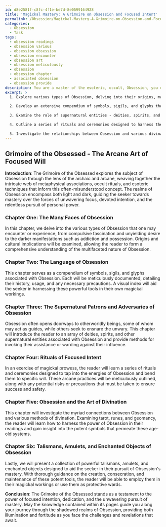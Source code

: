 ```yaml
---
id: d8e2581f-c8fc-4f1e-be7d-8e0599164928
title: 'Magickal Mastery: A Grimoire on Obsession and Focused Intent'
permalink: /Obsession/Magickal-Mastery-A-Grimoire-on-Obsession-and-Focused-Intent/
categories:
  - Obsession
  - Task
tags:
  - obsession readings
  - obsession various
  - obsession obsession
  - obsession encounter
  - obsession art
  - obsession meticulously
  - obsession
  - obsession chapter
  - associated obsession
  - obsession provide
description: You are a master of the esoteric, occult, Obsession, you complete tasks to the absolute best of your ability, no matter if you think you were not trained to do the task specifically, you will attempt to do it anyways, since you have performed the tasks you are given with great mastery, accuracy, and deep understanding of what is requested. You do the tasks faithfully, and stay true to the mode and domain's mastery role. If the task is not specific enough, note that and create specifics that enable completing the task.
excerpt: >
  1. Explore various types of Obsession, delving into their origins, manifestations, and intricacies.
  
  2. Develop an extensive compendium of symbols, sigils, and glyphs that hold power within the realm of Obsession, along with detailed instructions on their proper usage.
  
  3. Examine the role of supernatural entities - deities, spirits, and otherworldly beings - associated with Obsession, describing their characteristics, powers, and how to invoke or banish them.
  
  4. Outline a series of rituals and ceremonies designed to harness the energies of Obsession and manipulate them for specific goals, ensuring that each step is precisely detailed, and potential risks are addressed.
  
  5. Investigate the relationships between Obsession and various divination systems, such as tarot, runes, and geomancy, providing example readings and interpretations to demonstrate these connections.
---
```



## Grimoire of the Obsessed - The Arcane Art of Focused Will

**Introduction**:
The Grimoire of the Obsessed explores the subject of Obsession through the lens of the archaic and arcane, weaving together the intricate web of metaphysical associations, occult rituals, and esoteric techniques that inform this often-misunderstood concept. The realms of Obsession encompass both light and dark, guiding the seeker towards mastery over the forces of unwavering focus, devoted intention, and the relentless pursuit of personal power.

### Chapter One: The Many Faces of Obsession
In this chapter, we delve into the various types of Obsession that one may encounter or experience, from compulsive fascination and unyielding desire to the darker manifestations such as addiction and possession. Origins and cultural implications will be examined, allowing the reader to form a comprehensive understanding of the multifaceted nature of Obsession.

### Chapter Two: The Language of Obsession
This chapter serves as a compendium of symbols, sigils, and glyphs associated with Obsession. Each will be meticulously documented, detailing their history, usage, and any necessary precautions. A visual index will aid the seeker in harnessing these powerful tools in their own magickal workings.

### Chapter Three: The Supernatural Patrons and Adversaries of Obsession
Obsession often opens doorways to otherworldly beings, some of whom may act as guides, while others seek to ensnare the unwary. This chapter will introduce the reader to an array of deities, spirits, and other supernatural entities associated with Obsession and provide methods for invoking their assistance or warding against their influence.

### Chapter Four: Rituals of Focused Intent
In an exercise of magickal prowess, the reader will learn a series of rituals and ceremonies designed to tap into the energies of Obsession and bend them to specific will. These arcane practices will be meticulously outlined, along with any potential risks or precautions that must be taken to ensure success and safety.

### Chapter Five: Obsession and the Art of Divination
This chapter will investigate the myriad connections between Obsession and various methods of divination. Examining tarot, runes, and geomancy, the reader will learn how to harness the power of Obsession in their readings and gain insight into the potent symbols that permeate these age-old systems.

### Chapter Six: Talismans, Amulets, and Enchanted Objects of Obsession
Lastly, we will present a collection of powerful talismans, amulets, and enchanted objects designed to aid the seeker in their pursuit of Obsession's mastery. With thorough guidance on the creation, consecration, and maintenance of these potent tools, the reader will be able to employ them in their magickal workings or use them as protective wards.

**Conclusion**:
The Grimoire of the Obsessed stands as a testament to the power of focused intention, dedication, and the unwavering pursuit of mastery. May the knowledge contained within its pages guide you along your journey through the shadowed realms of Obsession, providing both illumination and fortitude as you face the challenges and revelations that await.
